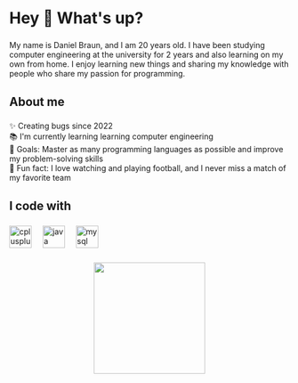 <h1 align="left">Hey 👋 What's up?</h1>

###

<p align="left">My name is Daniel Braun, and I am 20 years old. I have been studying computer engineering at the university for 2 years and also learning on my own from home. I enjoy learning new things and sharing my knowledge with people who share my passion for programming.</p>

###

<h2 align="left">About me</h2>

###

<p align="left">✨ Creating bugs since 2022<br>📚 I'm currently learning learning computer engineering<br>🎯 Goals: Master as many programming languages as possible and improve my problem-solving skills<br>🎲 Fun fact: I love watching and playing football, and I never miss a match of my favorite team</p>

###

<h2 align="left">I code with</h2>

###

<div align="left">
  <img src="https://cdn.jsdelivr.net/gh/devicons/devicon/icons/cplusplus/cplusplus-original.svg" height="40" alt="cplusplus logo"  />
  <img width="12" />
  <img src="https://cdn.jsdelivr.net/gh/devicons/devicon/icons/java/java-original.svg" height="40" alt="java logo"  />
  <img width="12" />
  <img src="https://cdn.jsdelivr.net/gh/devicons/devicon/icons/mysql/mysql-original.svg" height="40" alt="mysql logo"  />
</div>

###

<div align="center">
  <img height="200" src="https://www.google.com/imgres?q=imagen%20bosque%20con%20rayos%20de%20sol%20anocheciendo&imgurl=https%3A%2F%2Fst5.depositphotos.com%2F73886316%2F67026%2Fi%2F450%2Fdepositphotos_670268766-stock-photo-dusk-descends-forest-kemlagi-mojokerto.jpg&imgrefurl=https%3A%2F%2Fdepositphotos.com%2Fes%2Fphotos%2Fbosque-atardecer.html&docid=cs_jnQTb34dLDM&tbnid=Ga2zggw6PKabsM&vet=12ahUKEwjogbTOtPeGAxUowAIHHa4tBnsQM3oECGcQAA..i&w=600&h=400&hcb=2&ved=2ahUKEwjogbTOtPeGAxUowAIHHa4tBnsQM3oECGcQAA"  />
</div>

###

